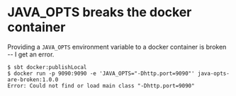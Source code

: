 # JAVA_OPTS breaks the docker container

Providing a `JAVA_OPTS` environment variable to a docker container is broken -- I get an error.

```
$ sbt docker:publishLocal
$ docker run -p 9090:9090 -e 'JAVA_OPTS="-Dhttp.port=9090"' java-opts-are-broken:1.0.0
Error: Could not find or load main class "-Dhttp.port=9090"
```
